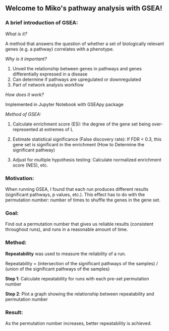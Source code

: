 ## Welcome to Miko's pathway analysis with GSEA!

### A brief introduction of GSEA:

*What is it?*

A method that answers the question of whether a set of biologically relevant genes (e.g. a pathway) correlates with a phenotype.

*Why is it important?*

1. Unveil the relationship between genes in pathways and genes differentially expressed in a disease
2. Can determine if pathways are upregulated or downregulated
3. Part of network analysis workflow

*How does it work?*

Implemented in Jupyter Notebook with GSEApy package

*Method of GSEA:*

1. Calculate enrichment score (ES):
the degree of the gene set being over-represented at extremes of L

2. Estimate statistical significance (False discovery rate):
If FDR < 0.3, this gene set is significant in the enrichment
(How to Determine the significant pathway)

3. Adjust for multiple hypothesis testing:
Calculate normalized enrichment score (NES), etc.

### Motivation:

When running GSEA, I found that each run produces different results (significant pathways, p values, etc.).
This effect has to do with the permutation number: number of times to shuffle the genes in the gene set.

### Goal: 

Find out a permutation number that gives us reliable results (consistent throughout runs), and runs in a reasonable amount of time.

### Method:

**Repeatability** was used to measure the reliability of a run.

Repeatability = (intersection of the significant pathways of the samples) / (union of the significant pathways of the samples)

**Step 1**: Calculate repeatability for runs with each pre-set permutation number

**Step 2**: Plot a graph showing the relationship between repeatability and permutation number

### Result:

As the permutation number increases, better repeatability is achieved.




